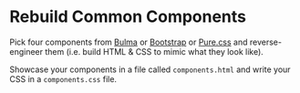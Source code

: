 # Rebuild Common Components

Pick four components from
[Bulma](http://bulma.io/documentation/components/card/)
or [Bootstrap](http://getbootstrap.com/components/)
or [Pure.css](https://purecss.io/) and reverse-engineer them
(i.e. build HTML & CSS to mimic what they look like).

Showcase your components in a file called `components.html` and write your CSS
in a `components.css` file.
